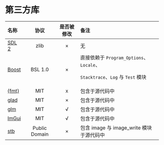 # 第三方库
  | 名称 | 协议 | 是否被修改 | 备注 |
  |:-|:-:|:-:|:-|
  | [SDL 2](http://www.libsdl.org/) | zlib | × | 无 |
  | [Boost](https://www.boost.org/) | BSL 1.0 | × | 直接依赖于 `Program_Options`、`Locale`、<p>`Stacktrace`、`Log` 与 `Test` 模块 |
  | [{fmt}](https://github.com/fmtlib/fmt) | MIT | x | 包含于源代码中 |
  | [glad](https://github.com/Dav1dde/glad) | MIT | × | 包含于源代码中 |
  | [glm](https://github.com/g-truc/glm) | MIT | √ | 包含于源代码中 |
  | [ImGui](https://github.com/ocornut/imgui) | MIT | √ | 包含于源代码中 |
  | [stb](https://github.com/nothings/stb) | Public Domain | × | 包含 image 与 image_write 模块于源代码中 |
